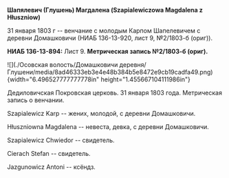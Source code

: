 **Шапялевич (Глушень) Магдалена (Szapialewiczowa Magdalena z
Hłuszniow)**

31 января 1803 г -- венчание с молодым Карпом Шапелевичем с деревни
Домашковичи (НИАБ 136-13-920, лист 9, №2/1803-б (ориг)).

**НИАБ 136-13-894:** Лист 9. **Метрическая запись №2/1803-б (ориг).**

![](./Осовская волость/Домашковичи деревня/Глушени/media/8ad46333eb3e4e48b384b5e8472e9cb19cadfa49.png){width="6.496527777777778in"
height="1.455667104111986in"}

Дедиловичская Покровская церковь. 31 января 1803 года. Метрическая
запись о венчании.

Szapialewicz Karp -- жених, молодой, с деревни Домашковичи.

Hłuszniowna Magdalena -- невеста, девка, с деревни Домашковичи.

Szapialewicz Chwiedor -- свидетель.

Cierach Stefan -- свидетель.

Jazgunowicz Antoni -- ксёндз.
